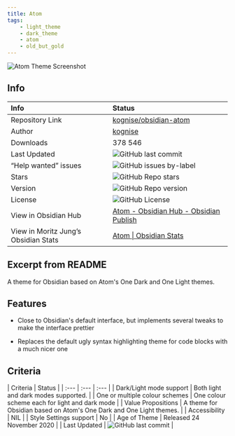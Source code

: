 ```yaml
---
title: Atom
tags:
    - light_theme
    - dark_theme
    - atom
    - old_but_gold
---
```


<img alt="Atom Theme Screenshot" src="https://raw.githubusercontent.com/kognise/obsidian-atom/refs/heads/master/screenshot-hybrid.png">

## Info
| Info                                 | Status                                                                                                                                                                                                         |
| :----------------------------------- | :------------------------------------------------------------------------------------------------------------------------------------------------------------------------------------------------------------- |
| Repository Link                      | [kognise/obsidian-atom](https://github.com/kognise/obsidian-atom)                                                                                                                                              |
| Author                               | [kognise](https://github.com/kognise)                                                                                                                                                                          |
| Downloads                            | 378 546                                                                                                                                                                                                        |
| Last Updated                         | <img alt="GitHub last commit" src="https://img.shields.io/github/last-commit/kognise/obsidian-atom?color=573E7A&amp;label=last%20update&amp;logo=github&amp;style=for-the-badge" referrerpolicy="no-referrer"> |
| “Help wanted” issues                 | <img alt="GitHub issues by-label" src="https://img.shields.io/github/issues/kognise/obsidian-atom/help%20wanted?color=573E7A&amp;logo=github&amp;style=for-the-badge" referrerpolicy="no-referrer">            |
| Stars                                | <img alt="GitHub Repo stars" src="https://img.shields.io/github/stars/kognise/obsidian-atom?color=573E7A&amp;logo=github&amp;style=for-the-badge" referrerpolicy="no-referrer">                                |
| Version                              | <img alt="GitHub Repo version" src="https://img.shields.io/github/v/release/kognise/obsidian-atom?color=573E7A&amp;logo=github&amp;style=for-the-badge&sort=semver" referrerpolicy="no-referrer">              |
| License                              | <img alt="GitHub License" src="https://img.shields.io/github/license/kognise/obsidian-atom?style=for-the-badge" referrerpolicy="noreferrer">                                                                   |
| View in Obsidian Hub                 | [Atom \- Obsidian Hub \- Obsidian Publish](https://publish.obsidian.md/hub/02+-+Community+Expansions/02.05+All+Community+Expansions/Themes/Atom)                                                               |
| View in Moritz Jung’s Obsidian Stats | [Atom \| Obsidian Stats](https://www.moritzjung.dev/obsidian-stats/themes/atom/)                                                                                                                               |

## Excerpt from README
A theme for Obsidian based on Atom's One Dark and One Light themes.

## Features
- Close to Obsidian's default interface, but implements several tweaks to make the interface prettier  

- Replaces the default ugly syntax highlighting theme for code blocks with a much nicer one

## Criteria
| Criteria | Status | 
| :--- | :--- | :--- |
| Dark/Light mode support | Both light and dark modes supported.  | 
| One or multiple colour schemes | One colour scheme each for light and dark mode | 
| Value Propositions | A theme for Obsidian based on Atom's One Dark and One Light themes. | 
| Accessibility | NIL | 
| Style Settings support | No | 
| Age of Theme | Released 24 November 2020 | 
| Last Updated | <img alt="GitHub last commit" src="https://img.shields.io/github/last-commit/kognise/obsidian-atom?color=573E7A&amp;label=last%20update&amp;logo=github&amp;style=for-the-badge" referrerpolicy="no-referrer"> |
